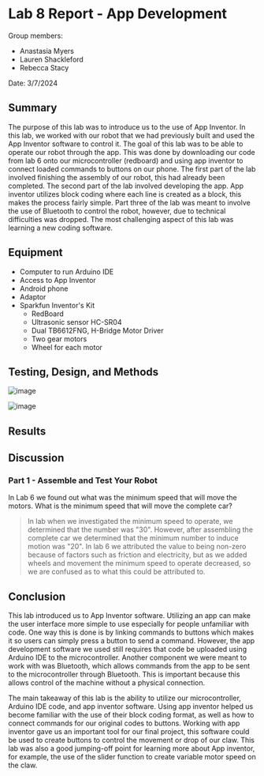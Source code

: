 # Lab 8 Report - App Development

Group members:
* Anastasia Myers
* Lauren Shackleford
* Rebecca Stacy

Date: 3/7/2024

## Summary
The purpose of this lab was to introduce us to the use of App Inventor. In this lab, we worked with our robot that we had previously built and used the App Inventor software to control it. The goal of this lab was to be able to operate our robot through the app. This was done by downloading our code from lab 6 onto our microcontroller (redboard) and using app inventor to connect loaded commands to buttons on our phone. The first part of the lab involved finishing the assembly of our robot, this had already been completed. The second part of the lab involved developing the app. App inventor utilizes block coding where each line is created as a block, this makes the process fairly simple. Part three of the lab was meant to involve the use of Bluetooth to control the robot, however, due to technical difficulties was dropped. The most challenging aspect of this lab was learning a new coding software.


## Equipment

- Computer to run Arduino IDE
- Access to App Inventor
- Android phone
- Adaptor
- Sparkfun Inventor's Kit
  - RedBoard
  - Ultrasonic sensor HC-SR04
  - Dual TB6612FNG, H-Bridge Motor Driver
  - Two gear motors
  - Wheel for each motor

## Testing, Design, and Methods

![image](https://github.com/Perc312/BAE305-SP24-Lab8/assets/156240511/15fb0448-7c61-4061-9785-303ec838a527)

![image](https://github.com/Perc312/BAE305-SP24-Lab8/assets/156240511/b46a36ee-f392-4ee2-9d0a-778505a4206c)



## Results



## Discussion

### Part 1 - Assemble and Test Your Robot
In Lab 6 we found out what was the minimum speed that will move the motors. What is the minimum speed that will move the complete car?
> In lab when we investigated the minimum speed to operate, we determined that the number was "30". However, after assembling the complete car we determined that the minimum number to induce motion was "20". In lab 6 we attributed the value to being non-zero because of factors such as friction and electricity, but as we added wheels and movement the minimum speed to operate decreased, so we are confused as to what this could be attributed to.

## Conclusion

This lab introduced us to App Inventor software. Utilizing an app can make the user interface more simple to use especially for people unfamiliar with code. One way this is done is by linking commands to buttons which makes it so users can simply press a button to send a command. However, the app development software we used still requires that code be uploaded using Arduino IDE to the microcontroller. Another component we were meant to work with was Bluetooth, which allows commands from the app to be sent to the microcontroller through Bluetooth. This is important because this allows control of the machine without a physical connection.

The main takeaway of this lab is the ability to utilize our microcontroller, Arduino IDE code, and app inventor software. Using app inventor helped us become familiar with the use of their block coding format, as well as how to connect commands for our original codes to buttons. Working with app inventor gave us an important tool for our final project, this software could be used to create buttons to control the movement or drop of our claw. This lab was also a good jumping-off point for learning more about App inventor, for example, the use of the slider function to create variable motor speed on the claw. 

